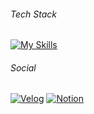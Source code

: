 ###### _Tech Stack_
[![My Skills](https://skillicons.dev/icons?i=java,spring,aws,docker,react,github,theme=default)](https://skillicons.dev)

###### _Social_
[![Velog](https://img.shields.io/badge/Velog-20C997?style=flat-square&logo=Velog&logoColor=white)](https://velog.io/)
[![Notion](https://img.shields.io/badge/Notion-000000?style=flat-square&logo=Notion&logoColor=white)](https://www.notion.so/)

<!--
## Hi there 👋

**bnsxu/bnsxu** is a ✨ _special_ ✨ repository because its `README.md` (this file) appears on your GitHub profile.

Here are some ideas to get you started:

- 🔭 I’m currently working on ...
- 🌱 I’m currently learning ...
- 👯 I’m looking to collaborate on ...
- 🤔 I’m looking for help with ...
- 💬 Ask me about ...
- 📫 How to reach me: ...
- 😄 Pronouns: ...
- ⚡ Fun fact: ...
-->
